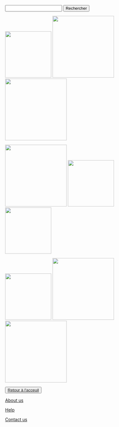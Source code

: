 <html lang="fr">
    <head>
        <meta charset="utf-8">
        <title>GifMignon/About_us</title>
    </head>

  <body>
<form>
<input type="text" id="input" name="input" value="">
<input type="button" id="bouton" value="Rechercher" onclick="controle()">
</form>

<img class="project-pic" src="https://media.tenor.com/images/4fd49de4149a6d348e04f2465a3970af/tenor.gif" style="width: 150px;" />
<img class="project-pic" src="https://www.cjoint.com/doc/19_07/IGlaldVKmeP_Omake-Gif-Anime---Kakegurui-XX---OP---Yumeko-Dances.gif" style="width: 200px;" />
<img class="project-pic" src="https://media.tenor.com/images/046335a4c60d00bed9dda821412fc1de/tenor.gif" style="width: 200px;" />
<p></p>
<img class="project-pic" src="https://acegif.com/wp-content/uploads/2020/07/anime-sleep.gif" style="width: 200px;" />
<img class="project-pic" src="https://media0.giphy.com/media/N4AIdLd0D2A9y/giphy.gif" style="width: 150px;" />
<img class="project-pic" src="https://media1.giphy.com/media/FIZ1QC610AAhi/source.gif" style="width: 150px;" />
<p></p>    
<img class="project-pic" src="https://media1.tenor.com/images/daa698676aefb7e56e88ce98f85ca24c/tenor.gif?itemid=13763791" style="width: 150px;" />
<img class="project-pic" src="https://i.pinimg.com/originals/16/23/00/162300857841c32bd046374839b5d93f.gif" style="width: 200px;" />
<img class="project-pic" src="https://media.giphy.com/media/Id0IZ49MNMzKHI9qpV/giphy.gif" style="width: 200px;" />
    <p></p>
    <button><a href="https://nsi-team.github.io/GIF_mignon/">Retour à l'acceuil</a></button>
<p> </p>
    <a href="https://nsi-team.github.io/About_us/">About us</a>
    <p></p>
    <a href="https://nsi-team.github.io/Help/">Help</a>
    <p></p>
    <a href="https://nsi-team.github.io/Contact_Us/">Contact us</a>
